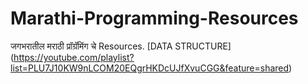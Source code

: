 # Marathi-Programming-Resources
जगभरातील मराठी प्रॉग्रॅमिंग चे Resources.
[DATA STRUCTURE]
(https://youtube.com/playlist?list=PLU7J10KW9nLCOM20EQgrHKDcUJfXvuCGG&feature=shared)
